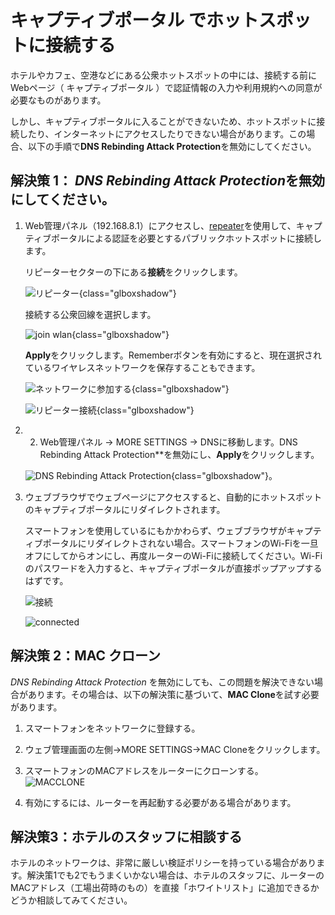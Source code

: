 # キャプティブポータル でホットスポットに接続する

ホテルやカフェ、空港などにある公衆ホットスポットの中には、接続する前にWebページ（ キャプティブポータル ）で認証情報の入力や利用規約への同意が必要なものがあります。

しかし、キャプティブポータルに入ることができないため、ホットスポットに接続したり、インターネットにアクセスしたりできない場合があります。この場合、以下の手順で**DNS Rebinding Attack Protection**を無効にしてください。
 
## 解決策 1： *DNS Rebinding Attack Protection*を無効にしてください。

1. Web管理パネル（192.168.8.1）にアクセスし、[repeater](../internet_repeater/)を使用して、キャプティブポータルによる認証を必要とするパブリックホットスポットに接続します。

    リピーターセクターの下にある**接続**をクリックします。

    ![リピーター](https://static.gl-inet.com/docs/en/4/tutorials/connect_to_a_hotspot_with_captive_portal/repeater_sector.png){class="glboxshadow"}

    接続する公衆回線を選択します。


    ![join wlan](https://static.gl-inet.com/docs/en/4/tutorials/connect_to_a_hotspot_with_captive_portal/join_wlan.png){class="glboxshadow"}

    **Apply**をクリックします。Rememberボタンを有効にすると、現在選択されているワイヤレスネットワークを保存することもできます。

    ![ネットワークに参加する](https://static.gl-inet.com/docs/en/4/tutorials/connect_to_a_hotspot_with_captive_portal/join_network.png){class="glboxshadow"} 

    
    ![リピーター接続](https://static.gl-inet.com/docs/en/4/tutorials/connect_to_a_hotspot_with_captive_portal/repeater_connected.png){class="glboxshadow"}
    

2. 2. Web管理パネル -> MORE SETTINGS -> DNSに移動します。DNS Rebinding Attack Protection**を無効にし、**Apply**をクリックします。

    ![DNS Rebinding Attack Protection](https://static.gl-inet.com/docs/en/4/tutorials/connect_to_a_hotspot_with_captive_portal/dns_rebinding_attack_protection.png){class="glboxshadow"}。


3. ウェブブラウザでウェブページにアクセスすると、自動的にホットスポットのキャプティブポータルにリダイレクトされます。

    スマートフォンを使用しているにもかかわらず、ウェブブラウザがキャプティブポータルにリダイレクトされない場合。スマートフォンのWi-Fiを一旦オフにしてからオンにし、再度ルーターのWi-Fiに接続してください。Wi-Fiのパスワードを入力すると、キャプティブポータルが直接ポップアップするはずです。

    ![接続](https://static.gl-inet.com/docs/en/4/tutorials/connect_to_a_hotspot_with_captive_portal/connected.png)

    ![connected](https://static.gl-inet.com/docs/en/4/tutorials/connect_to_a_hotspot_with_captive_portal/connected.png)

## 解決策 2：MAC クローン

*DNS Rebinding Attack Protection* を無効にしても、この問題を解決できない場合があります。その場合は、以下の解決策に基づいて、**MAC Clone**を試す必要があります。

1. スマートフォンをネットワークに登録する。

2. ウェブ管理画面の左側→MORE SETTINGS→MAC Cloneをクリックします。

3. スマートフォンのMACアドレスをルーターにクローンする。
![MACCLONE](https://d2jbioc4ahy17s.cloudfront.net/docs/en/4/tutorials/mac_clone/macclone4.0.jpg)
4. 有効にするには、ルーターを再起動する必要がある場合があります。

## 解決策3：ホテルのスタッフに相談する

ホテルのネットワークは、非常に厳しい検証ポリシーを持っている場合があります。解決策1でも2でもうまくいかない場合は、ホテルのスタッフに、ルーターのMACアドレス（工場出荷時のもの）を直接「ホワイトリスト」に追加できるかどうか相談してみてください。

